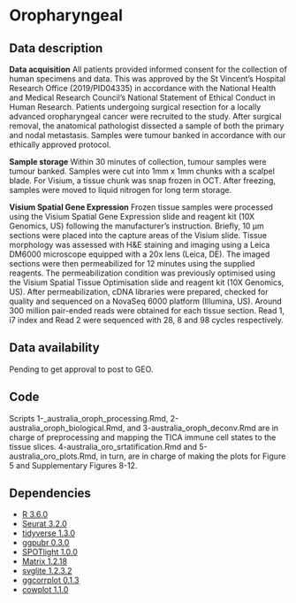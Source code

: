 # Oropharyngeal 

## Data description
**Data acquisition**
All patients provided informed consent for the collection of human specimens and data.
This was approved by the St Vincent’s Hospital Research Office (2019/PID04335) in accordance with the National Health and Medical Research Council’s National Statement of Ethical Conduct in Human Research.  Patients undergoing surgical resection for a locally advanced oropharyngeal cancer were recruited to the study.  After surgical removal, the anatomical pathologist dissected a sample of both the primary and nodal metastasis.
Samples were tumour banked in accordance with our ethically approved protocol.

**Sample storage**
Within 30 minutes of collection, tumour samples were tumour banked.  Samples were cut into 1mm x 1mm chunks with a scalpel blade.
For Visium, a tissue chunk was snap frozen in OCT. After freezing, samples were moved to liquid nitrogen for long term storage.

**Visium Spatial Gene Expression**
Frozen tissue samples were processed using the Visium Spatial Gene Expression slide and reagent kit (10X Genomics, US) following the manufacturer’s instruction. 
Briefly, 10 μm sections were placed into the capture areas of the Visium slide.
Tissue morphology was assessed with H&E staining and imaging using a Leica DM6000 microscope equipped with a 20x lens (Leica, DE).
The imaged sections were then permeabilized for 12 minutes using the supplied reagents.
The permeabilization condition was previously optimised using the Visium Spatial Tissue Optimisation slide and reagent kit (10X Genomics, US).
After permeabilization, cDNA libraries were prepared, checked for quality and sequenced on a NovaSeq 6000 platform (Illumina, US).
Around 300 million pair-ended reads were obtained for each tissue section. Read 1, i7 index and Read 2 were sequenced with 28, 8 and 98 cycles respectively.

## Data availability
Pending to get approval to post to GEO.

## Code
Scripts 1-_australia_oroph_processing.Rmd, 2-australia_oroph_biological.Rmd, and 3-australia_oroph_deconv.Rmd are in charge of preprocessing and mapping 
the TICA immune cell states to the tissue slices. 4-australia_oro_srtatification.Rmd  and 5-australia_oro_plots.Rmd, in turn, are in charge of making the plots for Figure 5 and Supplementary Figures 8-12.

## Dependencies
* [R 3.6.0](https://cran.r-project.org/)
* [Seurat 3.2.0](https://cran.r-project.org/web/packages/Seurat/index.html)
* [tidyverse 1.3.0](https://cran.r-project.org/web/packages/tidyverse/index.html)
* [ggpubr 0.3.0](https://cran.r-project.org/web/packages/ggpubr/index.html)
* [SPOTlight 1.0.0](https://github.com/MarcElosua/SPOTlight)
* [Matrix 1.2.18](https://cran.r-project.org/web/packages/Matrix/index.html)
* [svglite 1.2.3.2](https://cran.r-project.org/web/packages/svglite/index.html)
* [ggcorrplot 0.1.3](https://cran.r-project.org/web/packages/ggcorrplot/index.html)
* [cowplot 1.1.0](https://cran.r-project.org/web/packages/cowplot/index.html)


